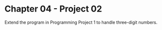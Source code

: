 # Chapter 04 - Project 02

Extend the program in Programming Project 1 to handle three-digit numbers.
